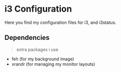 # i3 Configuration

Here you find my configuration files for i3, and i3status.

## Dependencies

> extra packages i use
- feh (for my background image)
- xrandr (for managing my monitor layouts)
